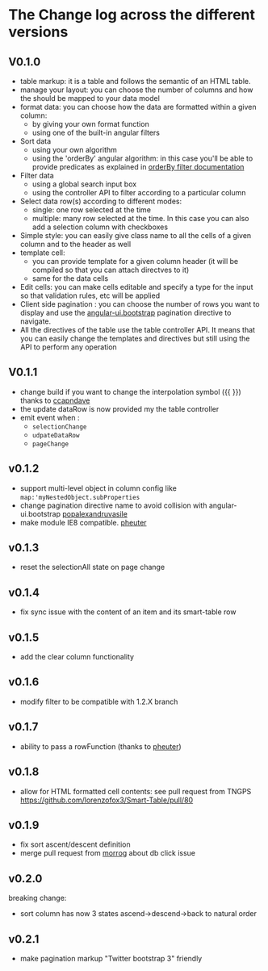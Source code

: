 # The Change log across the different versions

## V0.1.0

* table markup: it is a table and follows the semantic of an HTML table.
* manage your layout: you can choose the number of columns and how the should be mapped to your data model
* format data: you can choose how the data are formatted within a given column:
    * by giving your own format function
    * using one of the built-in angular filters
* Sort data
    * using your own algorithm
    * using the 'orderBy' angular algorithm: in this case you'll be able to provide predicates as explained in [orderBy filter documentation](http://docs.angularjs.org/api/ng.filter:orderBy)
* Filter data
    * using a global search input box
    * using the controller API to filter according to a particular column
* Select data row(s) according to different modes:
    * single: one row selected at the time
    * multiple: many row selected at the time. In this case you can also add a selection column with checkboxes
* Simple style: you can easily give class name to all the cells of a given column and to the header as well
* template cell:
    * you can provide template for a given column header (it will be compiled so that you can attach directves to it)
    * same for the data cells
* Edit cells: you can make cells editable and specify a type for the input so that validation rules, etc will be applied
* Client side pagination : you can choose the number of rows you want to display and use the [angular-ui.bootstrap](http://angular-ui.github.io/bootstrap/) pagination directive to navigate.
* All the directives of the table use the table controller API. It means that you can easily change the templates and directives but still using the API to perform any operation

## V0.1.1

* change build if you want to change the interpolation symbol ({{ }}) thanks to [ccapndave](https://github.com/ccapndave)
* the update dataRow is now provided my the table controller
* emit event when :
    * `selectionChange`
    * `udpateDataRow`
    * `pageChange`

## v0.1.2
* support multi-level object in column config like `map:'myNestedObject.subProperties`
* change pagination directive name to avoid collision with angular-ui.bootstrap [popalexandruvasile](https://github.com/popalexandruvasile)
* make module IE8 compatible. [pheuter](https://github.com/pheuter)
    
## v0.1.3
* reset the selectionAll state on page change

## v0.1.4
* fix sync issue with the content of an item and its smart-table row

## v0.1.5
* add the clear column functionality

## v0.1.6
* modify filter to be compatible with 1.2.X branch

## v0.1.7
* ability to pass a rowFunction (thanks to [pheuter](https://github.com/lorenzofox3/Smart-Table/pull/57))

## v0.1.8 
* allow for HTML formatted cell contents: see pull request from TNGPS https://github.com/lorenzofox3/Smart-Table/pull/80

## v0.1.9
* fix sort ascent/descent definition
* merge pull request from [morrog](https://github.com/morrog) about db click issue

## v0.2.0
breaking change:
* sort column has now 3 states ascend->descend->back to natural order

## v0.2.1
* make pagination markup "Twitter bootstrap 3" friendly
